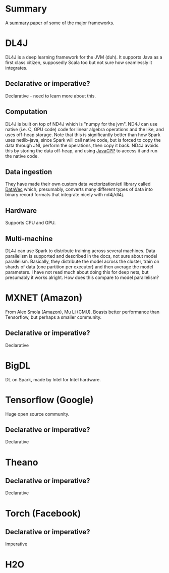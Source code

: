 # Summary
A [summary paper](http://dsc.soic.indiana.edu/publications/DLFrameworks.pdf) of some of the major frameworks.

# DL4J
DL4J is a deep learning framework for the JVM (duh). It supports Java as a first class citizen, supposedly Scala too but not sure how seamlessly it integrates.

## Declarative or imperative?
Declarative - need to learn more about this.

## Computation

DL4J is built on top of ND4J which is "numpy for the jvm". ND4J can use native (i.e. C, GPU code) code for linear algebra operations and the like, and uses off-heap storage. Note that this is significantly better than how Spark uses netlib-java, since Spark will call native code, but is forced to copy the data through JNI, perform the operations, then copy it back. ND4J avoids this by storing the data off-heap, and using [JavaCPP](https://github.com/bytedeco/javacpp) to access it and run the native code. 

## Data ingestion

They have made their own custom data vectorization/etl library called [DataVec](https://github.com/deeplearning4j/datavec) which, presumably, converts many different types of data into binary record formats that integrate nicely with nd4j/dl4j.

## Hardware

Supports CPU and GPU.

## Multi-machine

DL4J can use Spark to distribute training across several machines. Data parallelism is supported and described in the docs, not sure about model parallelism. Basically, they distribute the model across the cluster, train on shards of data (one partition per executor) and then average the model parameters. I have not read much about doing this for deep nets, but presumably it works alright. How does this compare to model parallelism?

# MXNET (Amazon)

From Alex Smola (Amazon), Mu Li (CMU). Boasts better performance than Tensorflow, but perhaps a smaller community.

## Declarative or imperative?
Declarative
# BigDL

DL on Spark, made by Intel for Intel hardware.

# Tensorflow (Google)
Huge open source community.
## Declarative or imperative?
Declarative

# Theano
## Declarative or imperative?
Declarative

# Torch (Facebook)
## Declarative or imperative?
Imperative

# H2O


